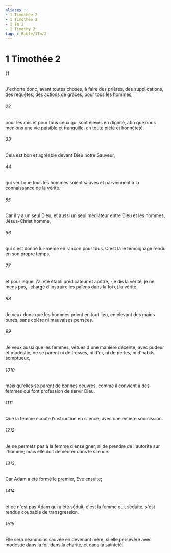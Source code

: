 ```yaml
---
aliases : 
- 1 Timothée 2
- 1 Timothée 2
- 1 Tm 2
- 1 Timothy 2
tags : Bible/1Tm/2
---
```


# 1 Timothée 2

###### 11
J'exhorte donc, avant toutes choses, à faire des prières, des supplications, des requêtes, des actions de grâces, pour tous les hommes,
###### 22
pour les rois et pour tous ceux qui sont élevés en dignité, afin que nous menions une vie paisible et tranquille, en toute piété et honnêteté.
###### 33
Cela est bon et agréable devant Dieu notre Sauveur,
###### 44
qui veut que tous les hommes soient sauvés et parviennent à la connaissance de la vérité.
###### 55
Car il y a un seul Dieu, et aussi un seul médiateur entre Dieu et les hommes, Jésus-Christ homme,
###### 66
qui s'est donné lui-même en rançon pour tous. C'est là le témoignage rendu en son propre temps,
###### 77
et pour lequel j'ai été établi prédicateur et apôtre, -je dis la vérité, je ne mens pas, -chargé d'instruire les païens dans la foi et la vérité.
###### 88
Je veux donc que les hommes prient en tout lieu, en élevant des mains pures, sans colère ni mauvaises pensées.
###### 99
Je veux aussi que les femmes, vêtues d'une manière décente, avec pudeur et modestie, ne se parent ni de tresses, ni d'or, ni de perles, ni d'habits somptueux,
###### 1010
mais qu'elles se parent de bonnes oeuvres, comme il convient à des femmes qui font profession de servir Dieu.
###### 1111
Que la femme écoute l'instruction en silence, avec une entière soumission.
###### 1212
Je ne permets pas à la femme d'enseigner, ni de prendre de l'autorité sur l'homme; mais elle doit demeurer dans le silence.
###### 1313
Car Adam a été formé le premier, Eve ensuite;
###### 1414
et ce n'est pas Adam qui a été séduit, c'est la femme qui, séduite, s'est rendue coupable de transgression.
###### 1515
Elle sera néanmoins sauvée en devenant mère, si elle persévère avec modestie dans la foi, dans la charité, et dans la sainteté.
